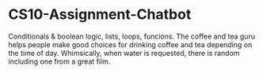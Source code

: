 # CS10-Assignment-Chatbot
 Conditionals & boolean logic, lists, loops, funcions.
The coffee and tea guru helps people make good choices for drinking coffee and tea depending on the time of day.
Whimsically, when water is requested, there is random including one from a great film.
